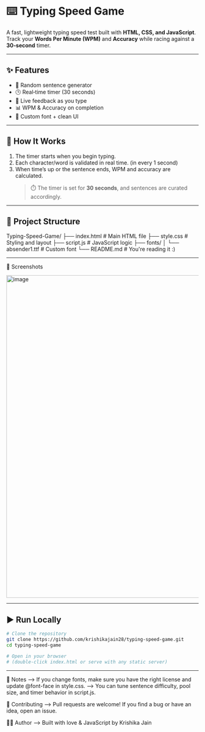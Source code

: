 # ⌨️ Typing Speed Game

A fast, lightweight typing speed test built with **HTML, CSS, and JavaScript**.  
Track your **Words Per Minute (WPM)** and **Accuracy** while racing against a **30‑second** timer.

---

## ✨ Features

- 🔁 Random sentence generator
- 🕒 Real‑time timer (30 seconds)
- 🎯 Live feedback as you type
- 📊 WPM & Accuracy on completion
- 🎨 Custom font + clean UI

---

## 🧠 How It Works

1. The timer starts when you begin typing. 
2. Each character/word is validated in real time. (in every 1 second)
3. When time’s up or the sentence ends, WPM and accuracy are calculated.
   > ⏱️ The timer is set for **30 seconds**, and sentences are curated accordingly.

---

## 📂 Project Structure

Typing-Speed-Game/
├── index.html # Main HTML file
├── style.css # Styling and layout
├── script.js # JavaScript logic
├── fonts/
│ └── absender1.ttf # Custom font
└── README.md # You're reading it :)

---

📸 Screenshots

<img width="1876" height="844" alt="image" src="https://github.com/user-attachments/assets/84b03127-ecd8-43b6-a9ea-ea6ab54b96c3" />

---

## ▶️ Run Locally

```bash
# Clone the repository
git clone https://github.com/krishikajain28/typing-speed-game.git
cd typing-speed-game

# Open in your browser
# (double-click index.html or serve with any static server)
```

---

📝 Notes
--> If you change fonts, make sure you have the right license and update @font-face in style.css.
--> You can tune sentence difficulty, pool size, and timer behavior in script.js.

🤝 Contributing
--> Pull requests are welcome! If you find a bug or have an idea, open an issue.

👩‍💻 Author
--> Built with love & JavaScript by Krishika Jain
